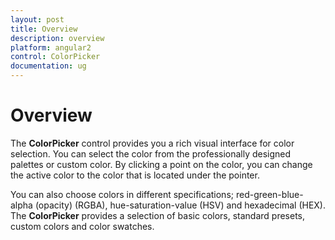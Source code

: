 ```yaml
---
layout: post
title: Overview
description: overview
platform: angular2
control: ColorPicker
documentation: ug
---
```


# Overview

The **ColorPicker** control provides you a rich visual interface for color selection. You can select the color from the professionally designed palettes or custom color. By clicking a point on the color, you can change the active color to the color that is located under the pointer. 

You can also choose colors in different specifications; red-green-blue-alpha (opacity) (RGBA), hue-saturation-value (HSV) and hexadecimal (HEX). The **ColorPicker** provides a selection of basic colors, standard presets, custom colors and color swatches. 

